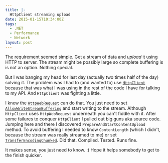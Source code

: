 ```yaml
---
title: |-
  HttpClient streaming upload
date: 2015-01-15T10:34:00Z
tags:
  - .NET
  - Performance
  - Network
layout: post
---
```

The requirement seemed simple. Get a stream of data and _upload_ it using HTTP to server. The stream might be possibly large so complete buffering is is not an option. Nothing special. 

But I was banging my head for last day (actually two times half of the day) solving it. The problem was I had to (and wanted to) use [`HttpClient`][1] because that was what I was using in the rest of the code I have for talking to my API. And `HttpClient` was fighting a little.

<!-- excerpt -->

I knew the [`HttpWebRequest`][2] can do that. You just need to set [`AllowWriteStreamBuffering`][3] and start writing to the stream. Although `HttpClient` uses `HttpWebRequest` underneath you can't fiddle with it. After some failures to conquer `HttpClient` I pulled out big guns aka source code. Jumping here and there I discovered `PrepareAndStartContentUpload` method. To avoid buffering I needed to know `ContentLength` (which I didn't, because the stream was really streamed to me) or set [`TransferEncodingChunked`][4]. Did that. Compiled. Tested. Runs fine.

It makes sense, you just need to know. :) Hope it helps somebody to get to the finish quicker.           

[1]: http://msdn.microsoft.com/en-us/library/system.net.http.httpclient%28v=vs.118%29.aspx
[2]: http://msdn.microsoft.com/en-us/library/System.Net.HttpWebRequest(v=vs.110).aspx
[3]: http://msdn.microsoft.com/en-us/library/system.net.httpwebrequest.allowwritestreambuffering(v=vs.110).aspx
[4]: http://msdn.microsoft.com/en-us/library/system.net.http.headers.httprequestheaders%28v=vs.118%29.aspx